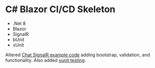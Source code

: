 # C# Blazor CI/CD Skeleton

* .Net 8
* Blazor
* SignalR
* bUnit
* xUnit

Altered [Chat SignalR example code](https://github.com/dotnet/blazor-samples/tree/main/8.0/BlazorSignalRApp) adding bootstrap, validation, and functionality. 
Also added [xunit testing](CSharpBlazorCICDSkeleton.Frontend.UnitTests/Components/Pages/Chat.Tests.cs).

